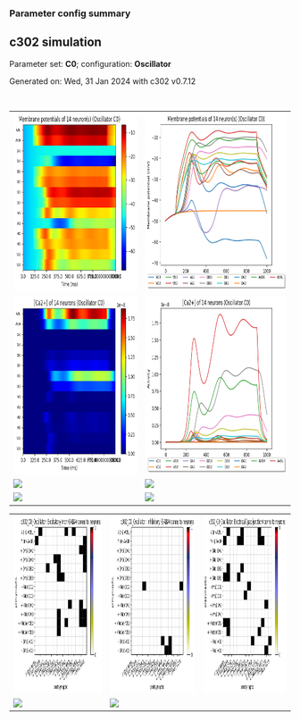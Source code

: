 ### Parameter config summary 
<h2>c302 simulation</h2>
<p>Parameter set: <b>C0</b>; configuration: <b>Oscillator</b></p>
<p>Generated on: Wed, 31 Jan 2024 with c302 v0.7.12</p><br/>
<table>

<tr>
  <td><a href="images/neurons_C0_Oscillator.png"><img alt=" " src="images/neurons_C0_Oscillator.png" height="320"/></a></td>
  <td><a href="images/traces_neuron_Oscillator_C0.png"><img alt=" " src="images/traces_neuron_Oscillator_C0.png" height="320"/></a></td>
</tr>

<tr>
  <td><a href="images/neuron_activity_C0_Oscillator.png"><img alt=" " src="images/neuron_activity_C0_Oscillator.png" height="320"/></a></td>
  <td><a href="images/traces_neuron_activity_Oscillator_C0.png"><img alt=" " src="images/traces_neuron_activity_Oscillator_C0.png" height="320"/></a></td>
</tr>

<tr>
  <td><a href="images/muscles_C0_Oscillator.png"><img alt=" " src="images/muscles_C0_Oscillator.png" height="320"/></a></td>
  <td><a href="images/traces_muscles_Oscillator_C0.png"><img alt=" " src="images/traces_muscles_Oscillator_C0.png" height="320"/></a></td>
</tr>

<tr>
  <td><a href="images/muscle_activity_C0_Oscillator.png"><img alt=" " src="images/muscle_activity_C0_Oscillator.png" height="320"/></a></td>
  <td><a href="images/traces_muscles_activity_Oscillator_C0.png"><img alt=" " src="images/traces_muscles_activity_Oscillator_C0.png" height="320"/></a></td>
</tr>
</table>
<table>

<tr><td><a href="images/c302_C0_Oscillator_exc_to_neurons.png"><img alt=" " src="images/c302_C0_Oscillator_exc_to_neurons.png" height="320"/></a></td>

  <td><a href="images/c302_C0_Oscillator_inh_to_neurons.png"><img alt=" " src="images/c302_C0_Oscillator_inh_to_neurons.png" height="320"/></a></td>

  <td><a href="images/c302_C0_Oscillator_elec_neurons_neurons.png"><img alt=" " src="images/c302_C0_Oscillator_elec_neurons_neurons.png" height="320"/></a></td></tr>

<tr><td><a href="images/c302_C0_Oscillator_exc_to_muscles.png"><img alt=" " src="images/c302_C0_Oscillator_exc_to_muscles.png" height="320"/></a></td>

  <td><a href="images/c302_C0_Oscillator_inh_to_muscles.png"><img alt=" " src="images/c302_C0_Oscillator_inh_to_muscles.png" height="320"/></a></td></tr>
</table>
